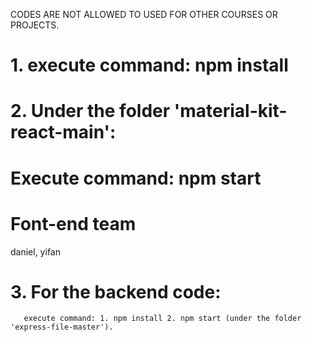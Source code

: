 CODES ARE NOT ALLOWED TO USED FOR OTHER COURSES OR PROJECTS.
#  1. execute command: npm install
#  2. Under the folder 'material-kit-react-main':
#      Execute command: npm start 
# Font-end team
daniel, yifan 
#   3. For the backend code:
       execute command: 1. npm install 2. npm start (under the folder 'express-file-master').
